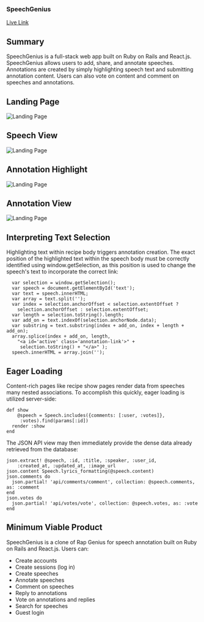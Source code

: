 ### SpeechGenius

[Live Link](speechgenius.xyz)

## Summary

SpeechGenius is a full-stack web app built on Ruby on Rails and React.js. SpeechGenius allows users to add, share, and annotate speeches. Annotations are created by simply highlighting speech text and submitting annotation content. Users can also vote on content and comment on speeches and annotations.

## Landing Page

![Landing Page](https://github.com/parikhshiv/SpeechGenius/shiv/master/docs/screenshots/landing.png)

## Speech View

![Landing Page](https://github.com/parikhshiv/SpeechGenius/shiv/master/docs/screenshots/speech_view.png)

## Annotation Highlight

![Landing Page](https://github.com/parikhshiv/SpeechGenius/shiv/master/docs/screenshots/annotation_highlight.png)

## Annotation View

![Landing Page](https://github.com/parikhshiv/SpeechGenius/shiv/master/docs/screenshots/annotation_view.png)


## Interpreting Text Selection

Highlighting text within recipe body triggers annotation creation. The exact position of the highlighted text within the speech body must be correctly identified using window.getSelection, as this position is used to change the speech's text to incorporate the correct link:

```
  var selection = window.getSelection();
  var speech = document.getElementById('text');
  var text = speech.innerHTML;
  var array = text.split('');
  var index = selection.anchorOffset < selection.extentOffset ?
    selection.anchorOffset : selection.extentOffset;
  var length = selection.toString().length;
  var add_on = text.indexOf(selection.anchorNode.data);
  var substring = text.substring(index + add_on, index + length + add_on);
  array.splice(index + add_on, length,
    "<a id='active' class='annotation-link'>" +
     selection.toString() + "</a>" );
  speech.innerHTML = array.join('');
```

## Eager Loading

Content-rich pages like recipe show pages render data from speeches many nested associations. To accomplish this quickly, eager loading is utilized server-side:

```
def show
    @speech = Speech.includes({comments: [:user, :votes]},
     :votes).find(params[:id])
  render :show
end
```

The JSON API view may then immediately provide the dense data already retrieved from the database:

```
json.extract! @speech, :id, :title, :speaker, :user_id,
    :created_at, :updated_at, :image_url
json.content Speech.lyrics_formatting(@speech.content)
json.comments do
  json.partial! 'api/comments/comment', collection: @speech.comments, as: :comment
end
json.votes do
  json.partial! 'api/votes/vote', collection: @speech.votes, as: :vote
end
```

## Minimum Viable Product

SpeechGenius is a clone of Rap Genius for speech annotation built on Ruby on Rails and React.js. Users can:

 - Create accounts
 - Create sessions (log in)
 - Create speeches
 - Annotate speeches
 - Comment on speeches
 - Reply to annotations
 - Vote on annotations and replies
 - Search for speeches
 - Guest login
